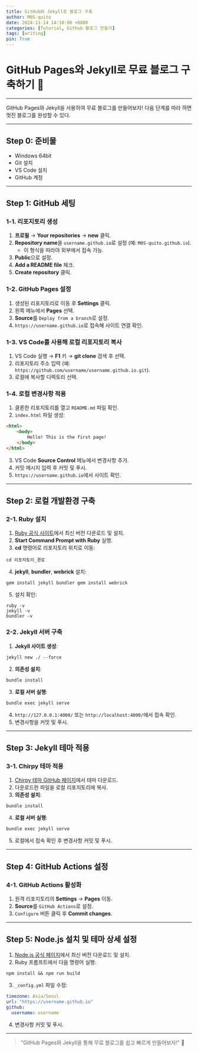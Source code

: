 ```yaml
---
title: GitHub와 Jekyll로 블로그 구축
author: M0S-quito
date: 2024-11-14 14:10:00 +0800
categories: [Tutorial, Github 블로그 만들기]
tags: [writing]
pin: True
---
```


# GitHub Pages와 Jekyll로 무료 블로그 구축하기 🎉

---

GitHub Pages와 Jekyll을 사용하여 무료 블로그를 만들어보자! 다음 단계를 따라 하면 멋진 블로그를 완성할 수 있다.

---

## Step 0: 준비물
- Windows 64bit
- Git 설치
- VS Code 설치
- GitHub 계정

---

## Step 1: GitHub 세팅

### 1-1. 리포지토리 생성

1. **프로필** → **Your repositories** → **new** 클릭.
2. **Repository name**을 `username.github.io`로 설정 (예: `M0S-quito.github.io`).
    - 이 형식을 따라야 외부에서 접속 가능.
3. **Public**으로 설정.
4. **Add a README file** 체크.
5. **Create repository** 클릭.

### 1-2. GitHub Pages 설정

1. 생성된 리포지토리로 이동 후 **Settings** 클릭.
2. 왼쪽 메뉴에서 **Pages** 선택.
3. **Source**를 `Deploy from a branch`로 설정.
4. `https://username.github.io`로 접속해 사이트 연결 확인.

### 1-3. VS Code를 사용해 로컬 리포지토리 복사

1. VS Code 실행 → **F1** 키 → **git clone** 검색 후 선택.
2. 리포지토리 주소 입력 (예: `https://github.com/username/username.github.io.git`).
3. 로컬에 복사할 디렉토리 선택.

### 1-4. 로컬 변경사항 적용

1. 클론한 리포지토리를 열고 `README.md` 파일 확인.
2. `index.html` 파일 생성:

```html
<html>
    <body>
        Hello! This is the first page!
    </body>
</html>
```

3. VS Code **Source Control** 메뉴에서 변경사항 추가.
4. 커밋 메시지 입력 후 커밋 및 푸시.
5. `https://username.github.io`에서 사이트 확인.

---

## Step 2: 로컬 개발환경 구축

### 2-1. Ruby 설치

1. [Ruby 공식 사이트](https://rubyinstaller.org/downloads/)에서 최신 버전 다운로드 및 설치.
2. **Start Command Prompt with Ruby** 실행.
3. **cd** 명령어로 리포지토리 위치로 이동:

```shell
cd 리포지토리_경로
```

4. **jekyll**, **bundler**, **webrick** 설치:

```shell
gem install jekyll bundler gem install webrick
```

5. 설치 확인:

```shell
ruby -v
jekyll -v
bundler -v
```

### 2-2. Jekyll 서버 구축

1. **Jekyll 사이트 생성**:

```shell
jekyll new ./ --force
```

2. **의존성 설치**:

```shell
bundle install
```

3. **로컬 서버 실행**:

```shell
bundle exec jekyll serve
```

4. `http://127.0.0.1:4000/` 또는 `http://localhost:4000/`에서 접속 확인.
5. 변경사항을 커밋 및 푸시.

---

## Step 3: Jekyll 테마 적용

### 3-1. Chirpy 테마 적용

1. [Chirpy 테마 GitHub 페이지](https://github.com/cotes2020/jekyll-theme-chirpy)에서 테마 다운로드.
2. 다운로드한 파일을 로컬 리포지토리에 복사.
3. **의존성 설치**:

```shell
bundle install
```

4. **로컬 서버 실행**:

```shell
bundle exec jekyll serve
```

5. 로컬에서 접속 확인 후 변경사항 커밋 및 푸시.

---

## Step 4: GitHub Actions 설정

### 4-1. GitHub Actions 활성화

1. 원격 리포지토리의 **Settings** → **Pages** 이동.
2. **Source**를 `GitHub Actions`로 설정.
3. `Configure` 버튼 클릭 후 **Commit changes**.

---

## Step 5: Node.js 설치 및 테마 상세 설정

1. [Node.js 공식 페이지](https://nodejs.org/en/)에서 최신 버전 다운로드 및 설치.
2. Ruby 프롬프트에서 다음 명령어 실행:

```shell
npm install && npm run build
```

3. `_config.yml` 파일 수정:

```yaml
timezone: Asia/Seoul
url: "https://username.github.io"
github:
  username: username
```

4. 변경사항 커밋 및 푸시.

---

> "GitHub Pages와 Jekyll을 통해 무료 블로그를 쉽고 빠르게 만들어보자!" 🚀